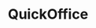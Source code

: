 ---
ee_id: '4228'
site: '1'
type: '2'
url: 2013-196-quickoffice
title: QuickOffice
year: '2013'
display_year: '2013'
medium: 'Samsung Galaxy Tab 3 (SM-T310), three HTC Wildfile S (Metro PCS) cell phones,
  two Samsung Galaxy Prevail II cell phones, cell phone display security devices,
  table, twist ties, Super Mario Clouds (2002-) & F1 Racer (2004) aka Super Landscape
  #1 (2005) Nintendo Entertainment System .nes Roms, Android OS Nintendo Entertainment
  System emulators'
dims:
pitch: 'Re-staging of my old(ish) NES works on emulators running on cell phones. Actually,...
  re-staging of Super Landscape #1 which is Super Mario Clouds and F1 Racer smashed
  together into a nu work. On and on,...'
ps:
live_url:
related: |-
  [185] [2005-021-super-landscape-1] 2005-021 Super Landscape #1
  [4173] [2014-121-room-for-squares] 2014-121 Room for Squares
  [4281] [2015-068-quickoffice] 2015-068 QuickOffice
youtube:
related_code:
imgs: quickoffice-2013-196-detail-Heart-02-database-SM.jpg,quickoffice-2013-196-detail-Heart-01-database-SM.jpg,quickoffice-2013-196-install-Heart-01-database-SM.jpg
subheading:
download:
add_credit:
add_credits:
commission:
layout: things-i-made
---